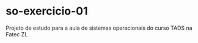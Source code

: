 # so-exercicio-01

Projeto de estudo para a aula de sistemas operacionais do curso TADS na Fatec ZL 
